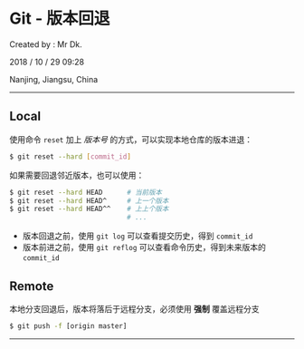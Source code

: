# Git - 版本回退

Created by : Mr Dk.

2018 / 10 / 29 09:28

Nanjing, Jiangsu, China

---

## Local

使用命令 `reset` 加上 _版本号_ 的方式，可以实现本地仓库的版本进退：

```bash
$ git reset --hard [commit_id]
```

如果需要回退邻近版本，也可以使用：

```bash
$ git reset --hard HEAD      # 当前版本
$ git reset --hard HEAD^     # 上一个版本
$ git reset --hard HEAD^^    # 上上个版本
                             # ...
```

* 版本回退之前，使用 `git log` 可以查看提交历史，得到 `commit_id`
* 版本前进之前，使用 `git reflog` 可以查看命令历史，得到未来版本的 `commit_id`

## Remote

本地分支回退后，版本将落后于远程分支，必须使用 __强制__ 覆盖远程分支

```bash
$ git push -f [origin master]
```

---

